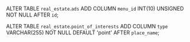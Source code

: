 ALTER TABLE `real_estate`.`ads` 
ADD COLUMN `menu_id` INT(10) UNSIGNED NOT NULL AFTER `id`;

ALTER TABLE `real_estate`.`point_of_interests` 
ADD COLUMN `type` VARCHAR(255) NOT NULL DEFAULT 'point' AFTER `place_name`;
